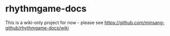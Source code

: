 # rhythmgame-docs

This is a wiki-only project for now - please see https://github.com/minsang-github/rhythmgame-docs/wiki
